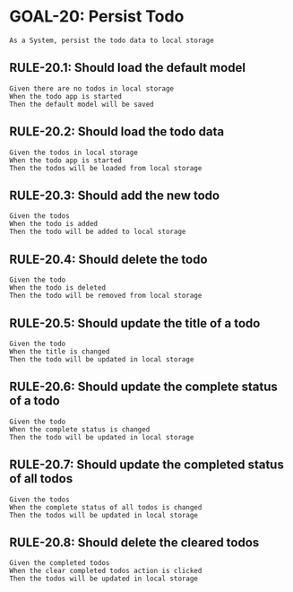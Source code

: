 # GOAL-20: Persist Todo

```gherkin
As a System, persist the todo data to local storage
```

## RULE-20.1: Should load the default model

```gherkin
Given there are no todos in local storage
When the todo app is started
Then the default model will be saved
```

## RULE-20.2: Should load the todo data

```gherkin
Given the todos in local storage
When the todo app is started
Then the todos will be loaded from local storage
```

## RULE-20.3: Should add the new todo

```gherkin
Given the todos
When the todo is added
Then the todo will be added to local storage
```

## RULE-20.4: Should delete the todo

```gherkin
Given the todo
When the todo is deleted
Then the todo will be removed from local storage
```

## RULE-20.5: Should update the title of a todo

```gherkin
Given the todo
When the title is changed
Then the todo will be updated in local storage
```

## RULE-20.6: Should update the complete status of a todo

```gherkin
Given the todo
When the complete status is changed
Then the todo will be updated in local storage
```

## RULE-20.7: Should update the completed status of all todos

```gherkin
Given the todos
When the complete status of all todos is changed
Then the todos will be updated in local storage
```

## RULE-20.8: Should delete the cleared todos

```gherkin
Given the completed todos
When the clear completed todos action is clicked
Then the todos will be updated in local storage
```
